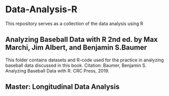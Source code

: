 # Data-Analysis-R
This repository serves as a collection of the data analysis using R 

## Analyzing Baseball Data with R 2nd ed. by Max Marchi, Jim Albert, and Benjamin S.Baumer 
This folder contains datasets and R-code used for the practice in analyzing baseball data discussed in this book. 
Citation: Baumer, Benjamin S. Analyzing Baseball Data with R. CRC Press, 2019. 

## Master: Longitudinal Data Analysis 
